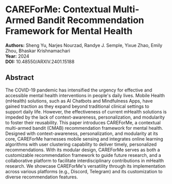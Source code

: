 # CAREForMe: Contextual Multi-Armed Bandit Recommendation Framework for Mental Health

**Authors:** Sheng Yu, Narjes Nourzad, Randye J. Semple, Yixue Zhao, Emily Zhou, Bhaskar Krishnamachari  
**Year:** 2024  
**DOI:** 10.48550/ARXIV.2401.15188  

## Abstract
The COVID-19 pandemic has intensified the urgency for effective and accessible mental health interventions in people's daily lives. Mobile Health (mHealth) solutions, such as AI Chatbots and Mindfulness Apps, have gained traction as they expand beyond traditional clinical settings to support daily life. However, the effectiveness of current mHealth solutions is impeded by the lack of context-awareness, personalization, and modularity to foster their reusability. This paper introduces CAREForMe, a contextual multi-armed bandit (CMAB) recommendation framework for mental health. Designed with context-awareness, personalization, and modularity at its core, CAREForMe harnesses mobile sensing and integrates online learning algorithms with user clustering capability to deliver timely, personalized recommendations. With its modular design, CAREForMe serves as both a customizable recommendation framework to guide future research, and a collaborative platform to facilitate interdisciplinary contributions in mHealth research. We showcase CAREForMe's versatility through its implementation across various platforms (e.g., Discord, Telegram) and its customization to diverse recommendation features.

